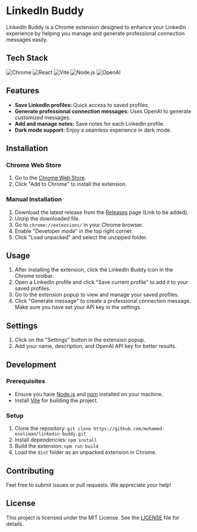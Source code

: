 # LinkedIn Buddy

LinkedIn Buddy is a Chrome extension designed to enhance your LinkedIn experience by helping you manage and generate professional connection messages easily.

## Tech Stack

![Chrome](https://img.shields.io/badge/-Chrome-4285F4?logo=google-chrome&logoColor=white)
![React](https://img.shields.io/badge/-React-61DAFB?logo=react&logoColor=white)
![Vite](https://img.shields.io/badge/-Vite-646CFF?logo=vite&logoColor=white)
![Node.js](https://img.shields.io/badge/-Node.js-339933?logo=node.js&logoColor=white)
![OpenAI](https://img.shields.io/badge/-OpenAI-412991?logo=openai&logoColor=white)

## Features

- **Save LinkedIn profiles:** Quick access to saved profiles.
- **Generate professional connection messages:** Uses OpenAI to generate customized messages.
- **Add and manage notes:** Save notes for each LinkedIn profile.
- **Dark mode support:** Enjoy a seamless experience in dark mode.

## Installation

### Chrome Web Store

1. Go to the [Chrome Web Store](https://chromewebstore.google.com/detail/linkedin-buddy/olcmcenphilegegccbbcjmjjbinbdkac).
2. Click "Add to Chrome" to install the extension.

### Manual Installation

1. Download the latest release from the [Releases](#) page (Link to be added).
2. Unzip the downloaded file.
3. Go to `chrome://extensions/` in your Chrome browser.
4. Enable "Developer mode" in the top right corner.
5. Click "Load unpacked" and select the unzipped folder.

## Usage

1. After installing the extension, click the LinkedIn Buddy icon in the Chrome toolbar.
2. Open a LinkedIn profile and click "Save current profile" to add it to your saved profiles.
3. Go to the extension popup to view and manage your saved profiles.
4. Click "Generate message" to create a professional connection message. Make sure you have set your API key in the settings.

## Settings

1. Click on the "Settings" button in the extension popup.
2. Add your name, description, and OpenAI API key for better results.

## Development

### Prerequisites

- Ensure you have [Node.js](https://nodejs.org/) and [npm](https://www.npmjs.com/) installed on your machine.
- Install [Vite](https://vitejs.dev/) for building the project.

### Setup

1. Clone the repository: `git clone https://github.com/mohamed-esoliman/linkedin-buddy.git`
2. Install dependencies: `npm install`
3. Build the extension: `npm run build`
4. Load the `dist` folder as an unpacked extension in Chrome.

## Contributing

Feel free to submit issues or pull requests. We appreciate your help!

## License

This project is licensed under the MIT License. See the [LICENSE](./LICENSE) file for details.
